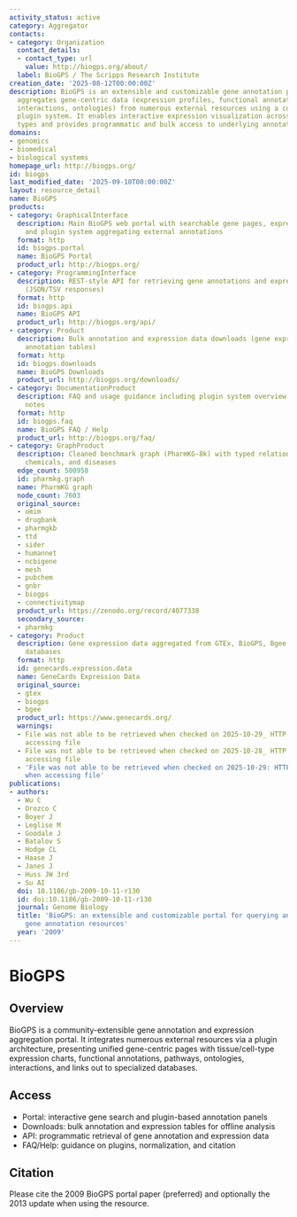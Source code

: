 ```yaml
---
activity_status: active
category: Aggregator
contacts:
- category: Organization
  contact_details:
  - contact_type: url
    value: http://biogps.org/about/
  label: BioGPS / The Scripps Research Institute
creation_date: '2025-08-12T00:00:00Z'
description: BioGPS is an extensible and customizable gene annotation portal that
  aggregates gene-centric data (expression profiles, functional annotations, pathways,
  interactions, ontologies) from numerous external resources using a community-driven
  plugin system. It enables interactive expression visualization across tissues/cell
  types and provides programmatic and bulk access to underlying annotation tables.
domains:
- genomics
- biomedical
- biological systems
homepage_url: http://biogps.org/
id: biogps
last_modified_date: '2025-09-10T00:00:00Z'
layout: resource_detail
name: BioGPS
products:
- category: GraphicalInterface
  description: Main BioGPS web portal with searchable gene pages, expression charts,
    and plugin system aggregating external annotations
  format: http
  id: biogps.portal
  name: BioGPS Portal
  product_url: http://biogps.org/
- category: ProgrammingInterface
  description: REST-style API for retrieving gene annotations and expression data
    (JSON/TSV responses)
  format: http
  id: biogps.api
  name: BioGPS API
  product_url: http://biogps.org/api/
- category: Product
  description: Bulk annotation and expression data downloads (gene expression compendia,
    annotation tables)
  format: http
  id: biogps.downloads
  name: BioGPS Downloads
  product_url: http://biogps.org/downloads/
- category: DocumentationProduct
  description: FAQ and usage guidance including plugin system overview and data interpretation
    notes
  format: http
  id: biogps.faq
  name: BioGPS FAQ / Help
  product_url: http://biogps.org/faq/
- category: GraphProduct
  description: Cleaned benchmark graph (PharmKG-8k) with typed relations between genes,
    chemicals, and diseases
  edge_count: 500958
  id: pharmkg.graph
  name: PharmKG graph
  node_count: 7603
  original_source:
  - omim
  - drugbank
  - pharmgkb
  - ttd
  - sider
  - humannet
  - ncbigene
  - mesh
  - pubchem
  - gnbr
  - biogps
  - connectivitymap
  product_url: https://zenodo.org/record/4077338
  secondary_source:
  - pharmkg
- category: Product
  description: Gene expression data aggregated from GTEx, BioGPS, Bgee and other expression
    databases
  format: http
  id: genecards.expression.data
  name: GeneCards Expression Data
  original_source:
  - gtex
  - biogps
  - bgee
  product_url: https://www.genecards.org/
  warnings:
  - File was not able to be retrieved when checked on 2025-10-29_ HTTP 403 error when
    accessing file
  - File was not able to be retrieved when checked on 2025-10-28_ HTTP 403 error when
    accessing file
  - 'File was not able to be retrieved when checked on 2025-10-29: HTTP 403 error
    when accessing file'
publications:
- authors:
  - Wu C
  - Orozco C
  - Boyer J
  - Leglise M
  - Goodale J
  - Batalov S
  - Hodge CL
  - Haase J
  - Janes J
  - Huss JW 3rd
  - Su AI
  doi: 10.1186/gb-2009-10-11-r130
  id: doi:10.1186/gb-2009-10-11-r130
  journal: Genome Biology
  title: 'BioGPS: an extensible and customizable portal for querying and organizing
    gene annotation resources'
  year: '2009'
---
```

# BioGPS

## Overview

BioGPS is a community-extensible gene annotation and expression aggregation portal. It integrates numerous external resources via a plugin architecture, presenting unified gene-centric pages with tissue/cell-type expression charts, functional annotations, pathways, ontologies, interactions, and links out to specialized databases.

## Access

- Portal: interactive gene search and plugin-based annotation panels
- Downloads: bulk annotation and expression tables for offline analysis
- API: programmatic retrieval of gene annotation and expression data
- FAQ/Help: guidance on plugins, normalization, and citation

## Citation

Please cite the 2009 BioGPS portal paper (preferred) and optionally the 2013 update when using the resource.